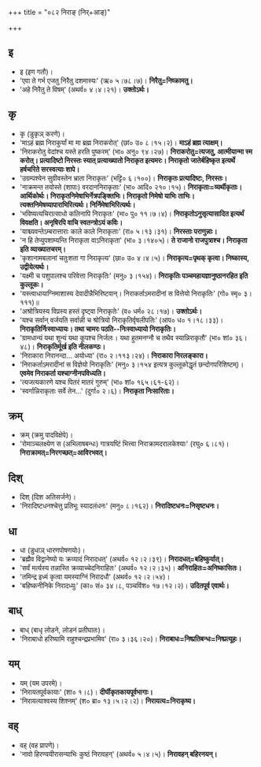 +++
title = "०८२ निराङ् (निर्+आङ्)"

+++

## इ
- इ (इण गतौ)।
- 'एवा ते गर्भ एजतु निरैतु दशमास्यः' (ऋ० ५।७८।७)। **निरैतु=निष्क्रामतु।**
- 'अहे निरैतु ते विषम्' (अथर्व० ४।४।२१)। **उक्तोऽर्थः।**

## कृ
- कृ (डुकृञ् करणे)।
- 'माऽहं ब्रह्म निराकुर्यां मा मा ब्रह्म निराकरोत्' (छां० उ० ८।१५।२)। **माऽहं ब्रह्म त्याक्षम्।**
- 'निराकरोतु वेदांश्च यस्ते हरति पुष्करम्' (भा० अनु० ९४।२७)। **निराकरोतु=त्यजतु, आत्मीयान्मा स्म करोत्। प्रत्यादिष्टो निरस्तः स्यात् प्रत्याख्यातो निराकृत इत्यमरः। निराकृतो जातेर्बहिष्कृत इत्यर्थे हर्षचरिते सरस्वत्याः शापे।**
- 'उग्रम्पश्येन सुग्रीवस्तेन भ्राता निराकृतः' (भट्टि० ६।१००)। **निराकृतः प्रत्यादिष्टः, निरस्तः।**
- 'नाक्रमन्त तयोस्ते (शापाः) वरदाननिराकृताः' (भा० आदि० २१०।१५)। **निराकृताः=व्यर्थीकृताः। आर्थिकोर्थः। निराकृतनिमेषाभिर्नेत्रपङ्क्तिभिः। निराकृतो निमेषो याभिः ताभिः। त्यक्तनिमेषव्यापाराभिरित्यर्थः। निर्निमेषाभिरित्यर्थः।**
- 'भविष्यत्यचिरात्साधो कलिनापि निराकृतः' (भा० पु० ११।७।४)। **निराकृतोऽनुसृत्यासादित इत्यर्थं विवक्षति। अनृषिरपि वाचि स्वतन्त्रोऽयं कविः।**
- 'याश्च्यवन्तेऽम्बरात्ताराः काले काले निराकृताः' (रा० ५।१३।३१)। **निरस्ताः पराणुन्नाः।**
- 'न हि तेप्युपशाम्यन्ति निराकृता वाऽनिराकृता' (भा० ३।१४०५)। **ते राजानो राजपुत्राश्च। निराकृता इति व्याख्यातचरम्।**
- 'कृशानामबलानां चतुःशता गा निराकृत्य' (छा० उ० ४।४।५)। **निराकृत्य=पृथक् कृत्वा। निष्कास्य, उद्वीयेत्यर्थः।**
- 'यक्ष्मी च पशुपालश्च परिवेत्ता निराकृतिः' (मनु० ३।१५४)। **निराकृतिः पञ्चमहायज्ञानुष्ठानरहित इति कुल्लूकः।**
- 'यस्त्वाधायाग्निमाशास्य देवादीन्नैभिरिष्टवान्। निराकर्ताऽमरादीनां स वित्तेयो निराकृतिः' (गो० स्मृ० ३।१११)॥
- 'अश्रोत्रियस्य विप्रस्य हस्तं दृष्ट्वा निराकृतेः' (व० धर्म० २८।१७)। **उक्तोऽर्थः।**
- 'यश्च सर्वान् वर्जयति सर्वान्नी च श्रोत्रियो निराकृतिर्वृषलीपतिः' (आप० ध० १।१८।३३)। **निराकृतिर्निःस्वाध्यायः। तथा चामरः पठति--निःस्वाध्यायो निराकृतिः।**
- 'ग्रामधान्यं यथा शून्यं यथा कूपश्च निर्जलः। यथा हुतमनग्नौ च तथैव स्यान्निराकृतौ' (भा० शां० ३६।४८)। **निराकृतिर्मूर्ख इति नीलकण्ठः।**
- 'निराकारा निरानन्दा… अयोध्या' (रा० २।११३।२४)। **निराकारा निरलङ्कारा।**
- 'निराकर्ताऽमरादीनां स विज्ञेयो निराकृतिः' (मनु० ३।१५४ इत्यत्र कुल्लूकोद्धृतं छन्दोगपरिशिष्टम्)। **एवमेव निराकर्ता यश्चाग्नीनपविध्यति।**
- 'त्यजत्यकारणे यश्च पितरं मातरं गुरुम्' (भा० शां० १६५।६१-६२)।
- 'स्वर्गान्निराकृताः सर्वे तेन…' (दुर्गा० २।६)। **निराकृता निःसारिताः।**

## क्रम्
- क्रम् (क्रमु पादविक्षेपे)।
- 'रोमाञ्चलक्ष्येण स (अभिलाषबन्धः) गात्रयष्टिं भित्त्वा निराक्रामदरालकेश्याः' (रघु० ६।८१)। **निराक्रामत्=निरगच्छत्=आविरभवत्।**

## दिश्
- दिश् (दिश अतिसर्जने)।
- 'निरादिष्टधनश्चेत्तु प्रतिभूः स्यादलंधनः' (मनु० ८।१६२)। **निरादिष्टधनः=निसृष्टधनः।**

## धा
- धा (डुधाञ् धारणपोषणयोः)।
- 'ब्रह्मैव विद्वानेष्यो यः क्रव्यादं निरादधत्' (अथर्व० १२।२।३९)। **निरादधत्=बहिष्कुर्यात्।**
- 'सर्वं मर्त्यस्य तन्नास्ति क्रव्याच्चेदनिराहितः' (अथर्व० १२।२।३५)। **अनिराहितः=अनिष्कासितः।**
- 'तमिन्द्र इध्मं कृत्वा यमस्याग्निं निरादधौ' (अथर्व० १२।२।५४)।
- 'बहिष्कनीनिके निरादध्युः' (का० सं० ३४।८, पञ्चविंश० १७।१२।२)। **उदितपूर्व एवार्थः।**

## बाध्
- बाध् (बाधृ लोडने, लोडनं प्रतीघातः)।
- 'निराबाधो हरिष्यामि राहुश्चन्द्रप्रभामिव' (रा० ३।३६।२०)। **निराबाधः=निष्प्रतिबन्धः=निष्प्रत्यूहः।**

## यम्
- यम् (यम उपरमे)।
- 'निरायतपूर्वकायाः' (शा० १।८)। **दीर्घीकृतकायपूर्वभागाः।**
- 'निरायत्याश्वस्य शिश्नम्' (श० ब्रा० १३।५।२।२)। **निरायत्य=निराकृष्य।**

## वह्
- वह् (वह प्रापणे)।
- 'नावो हिरण्ययीरासन्याभिः कुष्ठं निरावहन्' (अथर्व० ५।४।५)। **निरावहन् बहिरनयन्।**

